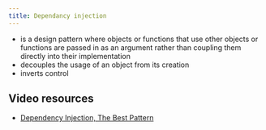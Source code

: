 ```yaml
---
title: Dependancy injection
---
```


- is a design pattern where objects or functions that use other objects or functions are passed in as an argument rather than coupling them directly into their implementation
- decouples the usage of an object from its creation
- inverts control

## Video resources

- [Dependency Injection, The Best Pattern](https://youtu.be/J1f5b4vcxCQ?si=qXD91gY-l46a-U1x)
